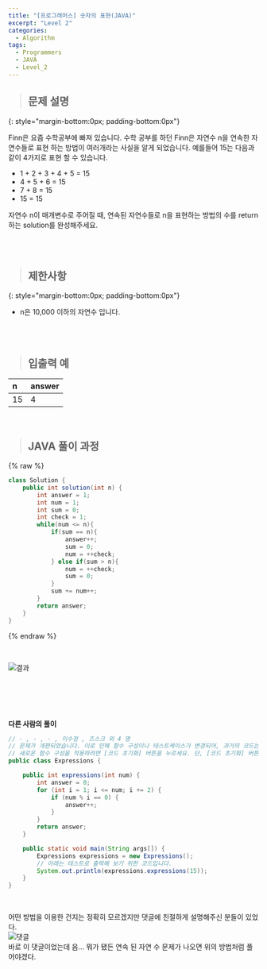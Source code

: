 ```yaml
---
title: "[프로그래머스] 숫자의 표현(JAVA)"
excerpt: "Level 2"
categories: 
  - Algorithm
tags: 
  - Programmers
  - JAVA
  - Level_2
---
```



> ## 문제 설명
{: style="margin-bottom:0px; padding-bottom:0px"}

Finn은 요즘 수학공부에 빠져 있습니다. 수학 공부를 하던 Finn은 자연수 n을 연속한 자연수들로 표현 하는 방법이 여러개라는 사실을 알게 되었습니다. 예를들어 15는 다음과 같이 4가지로 표현 할 수 있습니다.

- 1 + 2 + 3 + 4 + 5 = 15
- 4 + 5 + 6 = 15
- 7 + 8 = 15
- 15 = 15

자연수 n이 매개변수로 주어질 때, 연속된 자연수들로 n을 표현하는 방법의 수를 return하는 solution를 완성해주세요.

<br><br>


> ## 제한사항
{: style="margin-bottom:0px; padding-bottom:0px"}

- n은 10,000 이하의 자연수 입니다.
<br>
<br>


> ## 입출력 예

|n|answer|
|:------|:------|
|15|4|


<br>

> ## JAVA 풀이 과정

{% raw %}

```java
class Solution {
    public int solution(int n) {
        int answer = 1;
        int num = 1;
        int sum = 0;
        int check = 1;
        while(num <= n){
            if(sum == n){
                answer++; 
                sum = 0;
                num = ++check;
            } else if(sum > n){
                num = ++check;
                sum = 0;
            }
            sum += num++;
        }
        return answer;
    }
}
```

{% endraw %}

<br>

![결과](https://user-images.githubusercontent.com/70805241/120934547-acbc0a80-c739-11eb-8463-38b4e8b19cf6.png)

 <br>





<br><br>


**다른 사람의 풀이** <br>

```java
// - , - , - , 이수정 , 즈스크 외 4 명
// 문제가 개편되었습니다. 이로 인해 함수 구성이나 테스트케이스가 변경되어, 과거의 코드는 동작하지 않을 수 있습니다.
// 새로운 함수 구성을 적용하려면 [코드 초기화] 버튼을 누르세요. 단, [코드 초기화] 버튼을 누르면 작성 중인 코드는 사라집니다.
public class Expressions {

    public int expressions(int num) {
        int answer = 0;
        for (int i = 1; i <= num; i += 2) {
            if (num % i == 0) {
                answer++;
            }
        }
        return answer;
    }

    public static void main(String args[]) {
        Expressions expressions = new Expressions();
        // 아래는 테스트로 출력해 보기 위한 코드입니다.
        System.out.println(expressions.expressions(15));
    }
}

```

<br> 

어떤 방법을 이용한 건지는 정확히 모르겠지만 댓글에 친절하게 설명해주신 분들이 있었다.<br>  ![댓글](https://user-images.githubusercontent.com/70805241/120934992-b7779f00-c73b-11eb-8e5e-3521b025f77d.png) <br>
바로 이 댓글이었는데 음... 뭐가 됐든 연속 된 자연 수 문제가 나오면 위의 방법처럼 풀어야겠다. <br> 

